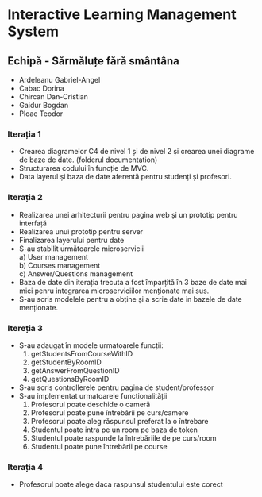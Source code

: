 # Interactive Learning Management System

## Echipă - Sărmăluțe fără smântâna
- Ardeleanu Gabriel-Angel
- Cabac Dorina
- Chircan Dan-Cristian
- Gaidur Bogdan
- Ploae Teodor 


### Iterația 1

- Crearea diagramelor C4 de nivel 1 și de nivel 2 și crearea unei diagrame de baze de date. (folderul documentation) 
- Structurarea codului în funcție de MVC.
- Data layerul și baza de date aferentă pentru studenți și profesori.

### Iterația 2 

- Realizarea unei arhitecturii pentru pagina web și un prototip pentru interfață
- Realizarea unui prototip pentru server 
- Finalizarea layerului pentru date 
- S-au stabilit următoarele microservicii<br> 
  a) User management<br>
  b) Courses management<br> 
  c) Answer/Questions management
 - Baza de date din iterația trecuta a fost împarțită în 3 baze de date mai mici penru  integrarea 
 microserviciilor menționate mai sus. 
 - S-au scris modelele pentru a obține și a scrie date in bazele de date menționate.
 
 ### Itereția 3
 
 - S-au adaugat în modele urmatoarele funcții:
    1) getStudentsFromCourseWithID
    2) getStudentByRoomID
    3) getAnswerFromQuestionID
    4) getQuestionsByRoomID
  - S-au scris controllerele pentru pagina de student/professor
  - S-au implementat urmatoarele functionalității
     1) Profesorul poate deschide o cameră
     2) Profesorul poate pune întrebării pe curs/camere
     3) Profesorul poate aleg răspunsul preferat la o întrebare  
     4) Studentul poate intra pe un room pe baza de token
     5) Studentul poate raspunde la întrebăriile de pe curs/room
     6) Studentul poate pune întrebării pe course 

  ### Iterația 4 
  - Profesorul poate alege daca raspunsul studentului este corect 
